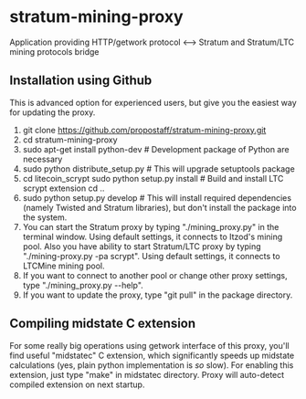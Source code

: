 stratum-mining-proxy
====================

Application providing HTTP/getwork protocol <--> Stratum and Stratum/LTC mining protocols bridge


Installation using Github
-------------------------
This is advanced option for experienced users, but give you the easiest way for updating the proxy.

1. git clone https://github.com/propostaff/stratum-mining-proxy.git
2. cd stratum-mining-proxy
3. sudo apt-get install python-dev # Development package of Python are necessary
4. sudo python distribute_setup.py # This will upgrade setuptools package
5. cd litecoin_scrypt
   sudo python setup.py install # Build and install LTC scrypt extension
   cd ..
6. sudo python setup.py develop # This will install required dependencies (namely Twisted and Stratum libraries), but don't install the package into the system.
7. You can start the Stratum proxy by typing "./mining_proxy.py" in the terminal window. Using default settings, it connects to Itzod's mining pool.
   Also you have ability to start Stratum/LTC proxy by typing  "./mining-proxy.py -pa scrypt". Using default settings, it connects to LTCMine mining pool.
8. If you want to connect to another pool or change other proxy settings, type "./mining_proxy.py --help".
9. If you want to update the proxy, type "git pull" in the package directory.

Compiling midstate C extension
------------------------------
For some really big operations using getwork interface of this proxy, you'll find
useful "midstatec" C extension, which significantly speeds up midstate calculations
(yes, plain python implementation is *so* slow). For enabling this extension,
just type "make" in midstatec directory. Proxy will auto-detect compiled extension
on next startup.
